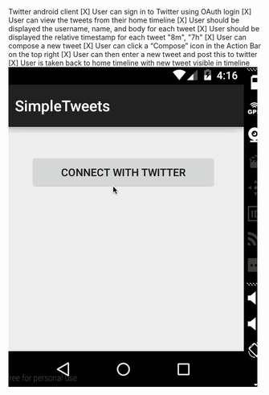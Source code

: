 Twitter android client
[X] User can sign in to Twitter using OAuth login
[X] User can view the tweets from their home timeline
[X] User should be displayed the username, name, and body for each tweet
[X] User should be displayed the relative timestamp for each tweet "8m", "7h"
[X] User can compose a new tweet
[X] User can click a “Compose” icon in the Action Bar on the top right
[X] User can then enter a new tweet and post this to twitter
[X] User is taken back to home timeline with new tweet visible in timeline
![Video Walkthrough](walkthrough.gif)

